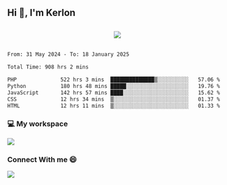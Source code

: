 ## Hi 👋, I'm Kerlon

<p align="center" style="margin: 30px;">
 
 <img src="https://skillicons.dev/icons?i=html,css,bootstrap,js,nodejs,jquery,python,flask,php,mysql,lua,sqlite,firebase">


</p>
<!--START_SECTION:waka-->

```txt
From: 31 May 2024 - To: 18 January 2025

Total Time: 908 hrs 2 mins

PHP              522 hrs 3 mins  ██████████████▒░░░░░░░░░░   57.06 %
Python           180 hrs 48 mins █████░░░░░░░░░░░░░░░░░░░░   19.76 %
JavaScript       142 hrs 57 mins ████░░░░░░░░░░░░░░░░░░░░░   15.62 %
CSS              12 hrs 34 mins  ▒░░░░░░░░░░░░░░░░░░░░░░░░   01.37 %
HTML             12 hrs 11 mins  ▒░░░░░░░░░░░░░░░░░░░░░░░░   01.33 %
```

<!--END_SECTION:waka-->


<p align="center">
 <h3>💻 My workspace</h3>
    <img src="https://skillicons.dev/icons?i=mint" />
</p>

<p align="center">
 <h3>Connect With me 😄</h3> 
    <a href="https://www.linkedin.com/in/kerlon-fernandes"><img src="https://skillicons.dev/icons?i=linkedin" />
  </a>
</p>



